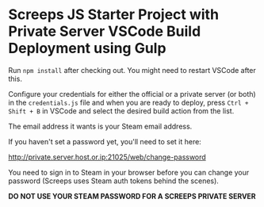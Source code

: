# Screeps JS Starter Project with Private Server VSCode Build Deployment using Gulp

Run `npm install` after checking out. You might need to restart VSCode after this.

Configure your credentials for either the official or a private server (or both) in the `credentials.js` file
and when you are ready to deploy, press `Ctrl + Shift + B` in VSCode and select the desired build action from the list.

The email address it wants is your Steam email address.

If you haven't set a password yet, you'll need to set it here:

http://private.server.host.or.ip:21025/web/change-password

You need to sign in to Steam in your browser before you can change your password (Screeps uses Steam auth tokens behind the scenes).

**DO NOT USE YOUR STEAM PASSWORD FOR A SCREEPS PRIVATE SERVER**